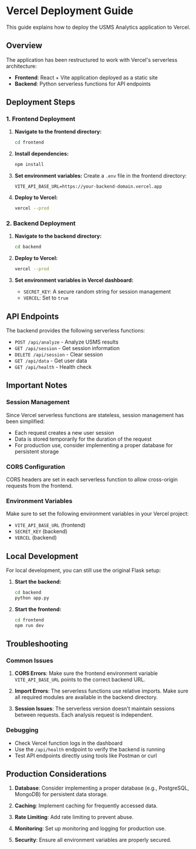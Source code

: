 # Vercel Deployment Guide

This guide explains how to deploy the USMS Analytics application to Vercel.

## Overview

The application has been restructured to work with Vercel's serverless architecture:

- **Frontend**: React + Vite application deployed as a static site
- **Backend**: Python serverless functions for API endpoints

## Deployment Steps

### 1. Frontend Deployment

1. **Navigate to the frontend directory:**
   ```bash
   cd frontend
   ```

2. **Install dependencies:**
   ```bash
   npm install
   ```

3. **Set environment variables:**
   Create a `.env` file in the frontend directory:
   ```
   VITE_API_BASE_URL=https://your-backend-domain.vercel.app
   ```

4. **Deploy to Vercel:**
   ```bash
   vercel --prod
   ```

### 2. Backend Deployment

1. **Navigate to the backend directory:**
   ```bash
   cd backend
   ```

2. **Deploy to Vercel:**
   ```bash
   vercel --prod
   ```

3. **Set environment variables in Vercel dashboard:**
   - `SECRET_KEY`: A secure random string for session management
   - `VERCEL`: Set to `true`

## API Endpoints

The backend provides the following serverless functions:

- `POST /api/analyze` - Analyze USMS results
- `GET /api/session` - Get session information
- `DELETE /api/session` - Clear session
- `GET /api/data` - Get user data
- `GET /api/health` - Health check

## Important Notes

### Session Management
Since Vercel serverless functions are stateless, session management has been simplified:
- Each request creates a new user session
- Data is stored temporarily for the duration of the request
- For production use, consider implementing a proper database for persistent storage

### CORS Configuration
CORS headers are set in each serverless function to allow cross-origin requests from the frontend.

### Environment Variables
Make sure to set the following environment variables in your Vercel project:
- `VITE_API_BASE_URL` (frontend)
- `SECRET_KEY` (backend)
- `VERCEL` (backend)

## Local Development

For local development, you can still use the original Flask setup:

1. **Start the backend:**
   ```bash
   cd backend
   python app.py
   ```

2. **Start the frontend:**
   ```bash
   cd frontend
   npm run dev
   ```

## Troubleshooting

### Common Issues

1. **CORS Errors**: Make sure the frontend environment variable `VITE_API_BASE_URL` points to the correct backend URL.

2. **Import Errors**: The serverless functions use relative imports. Make sure all required modules are available in the backend directory.

3. **Session Issues**: The serverless version doesn't maintain sessions between requests. Each analysis request is independent.

### Debugging

- Check Vercel function logs in the dashboard
- Use the `/api/health` endpoint to verify the backend is running
- Test API endpoints directly using tools like Postman or curl

## Production Considerations

1. **Database**: Consider implementing a proper database (e.g., PostgreSQL, MongoDB) for persistent data storage.

2. **Caching**: Implement caching for frequently accessed data.

3. **Rate Limiting**: Add rate limiting to prevent abuse.

4. **Monitoring**: Set up monitoring and logging for production use.

5. **Security**: Ensure all environment variables are properly secured. 